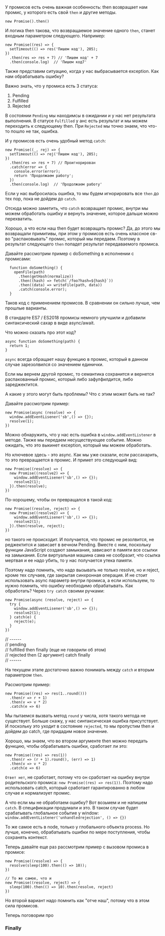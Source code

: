 У промисов есть очень важная особенность: then возвращает нам промис,
у которого есть свой `then` и другие методы. 
```
new Promise().then()
```

И логика then такова, что возвращаемое значение одного `then`, станет входным параметром следующего. Например:
```
new Promise((res) => {
  setTimeout(() => res('Пишем код'), 205);
})
  .then(res => res + 7) // 'Пишем код' + 7
  .then(console.log)  // 'Пишем код7'
```

Также представим ситуацию, когда у нас выбрасывается exception. Как нам обрабатывать ошибку?

Важно знать, что у промиса есть 3 статуса:
1. Pending
2. Fulfilled
3. Rejected

В состоянии `Pending` мы находимсы в ожидании и у нас нет результата выполнения. В статусе `Fulfilled` у анс есть результат и мы можем переходить к следующему then. При `Rejected` мы точно знаем, что что-то пошло не так, ошибка.

И у промисов есть очень удобный метод `catch`:
```
new Promise((_, rej) => {
  setTimeout(() => rej('Пишем код'), 205);
})
  .then(res => res + 7) // Проигнорирован
  .catch(error => {
    console.error(error);
    return 'Продолжаем работу';
  })
  .then(console.log)  // 'Продолжаем работу'
```

Если у нас выбросилась ошибка, то мы будем игнорировать все `then` до тех пор, пока не дойдем до `catch`.

Отсюда можно заметить, что `catch` возвращает промис, внутри мы можем обработать ошибку и вернуть значение, которое дальше можно перехватить.

Хорошо, а что если наш then будет возвращать промис?
Да, до этого мы возвращали примитивы, при этом у промисов есть очень классное св-во "распаковывать" промис, который мы передаем. Поэтому в результат следующего `then` попадет результат передаваемого промиса.

Давайте рассмотрим пример с doSomething в исполнении с промисами:
```
  function doSomething() {
    openFile(path)
      .then(getHash(normalize))
      .then((hash) => fetch(`/foo?hash=${hash}`))
      .then((data) => writeFile(path, data))
      .catch(console.error);
  }
```
Таков код с применением промисов. В сравнении он сильно лучше, чем прошлые варианты.

В стандарте ES7 / ES2018 промисы немного улучшили и добавили синтаксический сахар в виде async/await.

Что можно сказать про этот код?
```
async function doSomething(path) {
  return 1;
}
```

`async` всегда обращает нашу функцию в промис, который в данном случае зарезолвился со значением единички.

Если мы вернем другой промис, то семантика сохранится и вернется распакованный промис, который либо зафулфилдится, либо зареджектится.

А какие у этого могут быть проблемы?
Что с этим может быть не так?

Давайте рассмотрим пример:
```
new Promise(async (resolve) => {
  window.addEventLisener('sb',() => {});
  resolve(1);
})
```
Можно обнаружить, что у нас есть ошибка в `window.addEventListener` в методе. Также мы передаем несуществующее событие.  Можно ожидать, что это выкинет exception, который мы можем обработать.

Но ключевое здесь - это async. Как мы уже сказали, если рассахарить, то это превращается в промис. И примет это следующий вид:
```
new Promise((resolve) => {
  new Promise((resolve2) => {
    window.addEventLisener('sb',() => {});
    resolve2(1);
  }).then(resolve);
})
```
По-хорошему, чтобы он превращался в такой код:
```
new Promise((resolve, reject) => {
  new Promise((resolve2) => {
    window.addEventLisener('sb',() => {});
    resolve2(1);
  }).then(resolve, reject);
})
```
но такого не происходит. И получается, что промис не резолвится, не реджектится и зависает в вечном Pending. Вместе с ним, поскольку функции JavaScript создают замыкания, зависают в памяти все ссылки на замыкания. Если виртуальная машина сама не сообразит, что ссылка мертвая и ее надо убить, то у нас получается утека памяти.

Поэтому надо помнить, что надо вызывать не только resolve, но и reject, кроме тех случаев, где закрытая синхронная операция. И не стоит использовать async параметр внутри промиса, а если используем, то нужно помнить, что ошибку необходимо обрабатывать. Как обработать? Через `try catch` своими ручками:
```
new Promise(async (resolve, reject) => {
  try {
    window.addEventLisener('sb',() => {});
    resolve2(1);
  } catch(e) {
    reject(e);
  }
})
```

// ------  
// pending  
// fulfilled then finally (еще не говорили об этом)  
// rejected then (2 аргумент) catch finally  
// ------

На текущем этапе достаточно важно понимать между `catch` и вторым параметром `then`.

Рассмотрим пример:
```
new Promise((res) => res(1..round()))
  .then(r => r + 1)
  .then(v => v * 2)
  .catch(e => 6)
```

Мы пытаемся вызвать метод `round` у числа, хотя такого метода не существует. Больше скажу, у нас синтаксическая ошибка присутствует. И поскольку это уходит в состояние `rejected`, то мы пропустим then и дойдем до catch, где придадим новое значение.

Хорошо, мы знаем, что во втором аргументе then можно передать функцию, чтобы обрабатывать ошибки, сработает ли это:
```
new Promise((res) => res(1))
  .then(r => (r + 1).round(), (err) => 1)
  .then(v => v * 2)
  .catch(e => 6)
```
`Ответ нет`, не сработает, потому что он сработает на ошибку внутри родительского промиса: `new Promise((res) => res(1))`. Поэтому надо использовать catch, который сработает гарантированно в любом случае и нормализует промис.

А что если мы не обработаем ошибку? Вот возьмем и не напишем `catch`.
В спецификации продумали и это. В таком случае будет срабатывать глобальное событие у window:
`window.addEventListener('unhandledrejection', () => {})`

То же самое есть в node, только у глобального объекта process. Но лучше, конечно, обрабатывать ошибки по мере поступления, чтобы сохранять контекст.

Теперь давайте еще раз рассмотрим пример с вызовом промиса в промисе:
```
new Promise((resolve) => {
  resolve(sleep(100).then(() => 10));
})

// То же самое, что и
new Promise((resolve, reject) => {
  sleep(100).then(() => 10).then(resolve, reject)
})
```
Но второй вариант надо помнить как "отче наш", потому что в этом сила промисов.

Теперь поговорим про
### Finally

